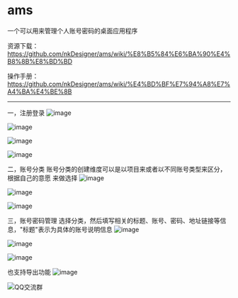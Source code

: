 # ams
一个可以用来管理个人账号密码的桌面应用程序

资源下载：https://github.com/nkDesigner/ams/wiki/%E8%B5%84%E6%BA%90%E4%B8%8B%E8%BD%BD

操作手册：https://github.com/nkDesigner/ams/wiki/%E4%BD%BF%E7%94%A8%E7%A4%BA%E4%BE%8B


----------------------------------------------------------------------
一，注册登录
![image](https://github.com/nkDesigner/ams/assets/19427384/fcc1601e-89e8-407c-babe-2a230ceebb27)

![image](https://github.com/nkDesigner/ams/assets/19427384/27c3c519-aa2d-4f1f-b2f3-45ec21a34ae4)

![image](https://github.com/nkDesigner/ams/assets/19427384/bab37352-b4a6-430c-bd17-aef619593b63)

![image](https://github.com/nkDesigner/ams/assets/19427384/b2b38102-f6e4-4cc5-a1f3-63b8d5847cc1)

二，账号分类
    账号分类的创建维度可以是以项目来或者以不同账号类型来区分，根据自己的意愿 来做选择
![image](https://github.com/nkDesigner/ams/assets/19427384/ea2857a8-3696-4c54-ac7e-c2ef143ddbf5)

![image](https://github.com/nkDesigner/ams/assets/19427384/2a740be8-9d0d-4629-a535-0f1bfebfa2a5)

![image](https://github.com/nkDesigner/ams/assets/19427384/f816a500-f97d-4b5f-a0a1-4718204ffa8e)

三，账号密码管理
    选择分类，然后填写相关的标题、账号、密码、地址链接等信息，"标题"表示为具体的账号说明信息
![image](https://github.com/nkDesigner/ams/assets/19427384/aeca0b2f-1eb6-4190-9f38-464727ebc707)

![image](https://github.com/nkDesigner/ams/assets/19427384/08ed3688-06d7-4b84-8759-9ce397139eda)

![image](https://github.com/nkDesigner/ams/assets/19427384/827c3b74-3c0a-4f6e-b032-6ac51c501f34)

也支持导出功能
![image](https://github.com/nkDesigner/ams/assets/19427384/cdb75b94-2777-4bbf-8b00-d9bab5aded4f)

![QQ交流群](https://ams-zhihao.oss-cn-beijing.aliyuncs.com/ams%E4%B8%80%E7%BE%A4%E7%BE%A4%E4%BA%8C%E7%BB%B4%E7%A0%81.png)


















